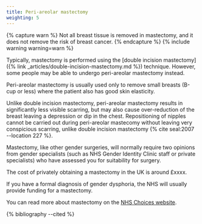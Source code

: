 ```yaml
---
title: Peri-areolar mastectomy
weighting: 5
---
```


{% capture warn %}
Not all breast tissue is removed in mastectomy, and it does not remove the risk of breast cancer.
{% endcapture %}
{% include warning warning=warn %}

Typically, mastectomy is performed using the [double incision mastectomy]({% link _articles/double-incision-mastectomy.md %}) technique. However, some people may be able to undergo peri-areolar mastectomy instead.

Peri-areolar mastectomy is usually used only to remove small breasts (B-cup or less) where the patient also has good skin elasticity. 

Unlike double incision mastectomy, peri-areolar mastectomy results in significantly less visible scarring, but may also cause over-reduction of the breast leaving a depression or dip in the chest. Repositioning of nipples cannot be carried out during peri-areolar mastecomy without leaving very conspicious scarring, unlike double incision mastectomy {% cite seal:2007 --location 227 %}.

Mastectomy, like other gender surgeries, will normally require two opinions from gender specialists (such as NHS Gender Identity Clinic staff or private specialists) who have assessed you for suitability for surgery.

The cost of privately obtaining a mastectomy in the UK is around £xxxx.

If you have a formal diagnosis of gender dysphoria, the NHS will usually provide funding for a mastectomy.

You can read more about mastectomy on the [NHS Choices website](http://www.nhs.uk/conditions/mastectomy/Pages/Introduction.aspx).

{% bibliography --cited %}